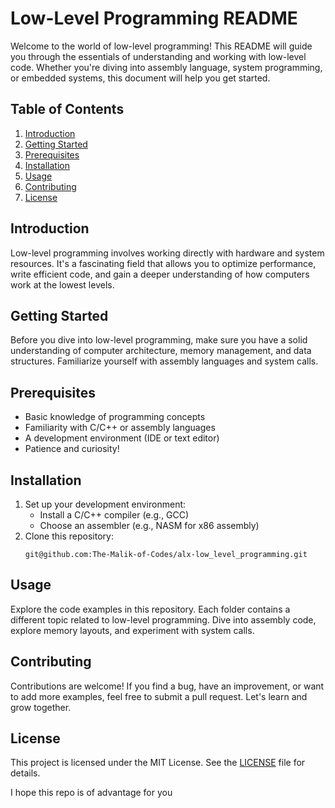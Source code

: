 # Low-Level Programming README

Welcome to the world of low-level programming! This README will guide you through the essentials of understanding and working with low-level code. Whether you're diving into assembly language, system programming, or embedded systems, this document will help you get started.

## Table of Contents
1. [Introduction](#introduction)
2. [Getting Started](#getting-started)
3. [Prerequisites](#prerequisites)
4. [Installation](#installation)
5. [Usage](#usage)
6. [Contributing](#contributing)
7. [License](#license)

## Introduction
Low-level programming involves working directly with hardware and system resources. It's a fascinating field that allows you to optimize performance, write efficient code, and gain a deeper understanding of how computers work at the lowest levels.

## Getting Started
Before you dive into low-level programming, make sure you have a solid understanding of computer architecture, memory management, and data structures. Familiarize yourself with assembly languages and system calls.

## Prerequisites
- Basic knowledge of programming concepts
- Familiarity with C/C++ or assembly languages
- A development environment (IDE or text editor)
- Patience and curiosity!

## Installation
1. Set up your development environment:
   - Install a C/C++ compiler (e.g., GCC)
   - Choose an assembler (e.g., NASM for x86 assembly)
2. Clone this repository:
   ```
   git@github.com:The-Malik-of-Codes/alx-low_level_programming.git
   ```

## Usage
Explore the code examples in this repository. Each folder contains a different topic related to low-level programming. Dive into assembly code, explore memory layouts, and experiment with system calls.

## Contributing
Contributions are welcome! If you find a bug, have an improvement, or want to add more examples, feel free to submit a pull request. Let's learn and grow together.

## License
This project is licensed under the MIT License. See the [LICENSE](LICENSE) file for details.


I hope this repo is of advantage for you
